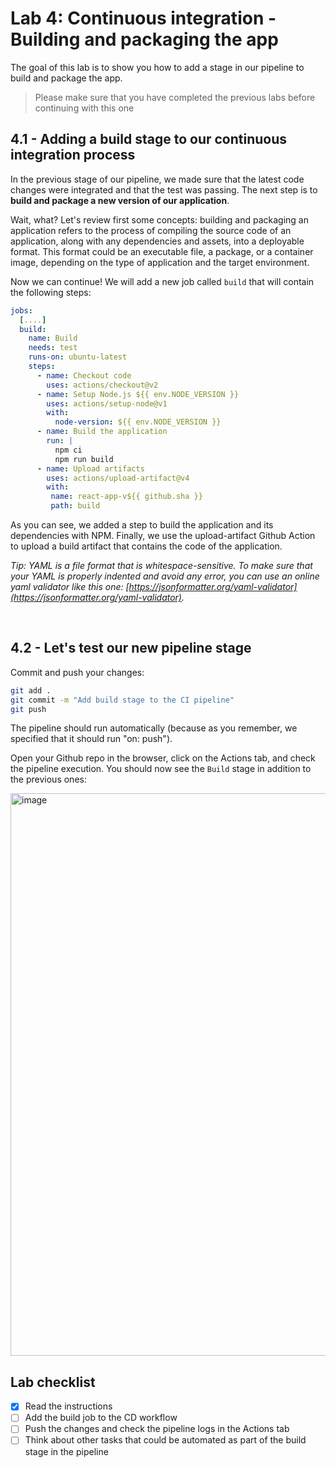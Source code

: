 # Lab 4: Continuous integration - Building and packaging the app

The goal of this lab is to show you how to add a stage in our pipeline to build and package the app.

> Please make sure that you have completed the previous labs before continuing with this one


## 4.1 - Adding a build stage to our continuous integration process

In the previous stage of our pipeline, we made sure that the latest code changes were integrated and that the test was passing. The next step is to **build and package a new version of our application**.    

Wait, what? Let's review first some concepts: building and packaging an application refers to the process of compiling the source code of an application, along with any dependencies and assets, into a deployable format. This format could be an executable file, a package, or a container image, depending on the type of application and the target environment.

Now we can continue! We will add a new job called `build` that will contain the following steps:

```yaml
jobs:
  [....]
  build:
    name: Build
    needs: test
    runs-on: ubuntu-latest
    steps:
      - name: Checkout code
        uses: actions/checkout@v2
      - name: Setup Node.js ${{ env.NODE_VERSION }}
        uses: actions/setup-node@v1
        with:
          node-version: ${{ env.NODE_VERSION }}
      - name: Build the application
        run: |
          npm ci
          npm run build
      - name: Upload artifacts
        uses: actions/upload-artifact@v4
        with:
         name: react-app-v${{ github.sha }}
         path: build
```

As you can see, we added a step to build the application and its dependencies with NPM. Finally, we use the upload-artifact Github Action to upload a build artifact that contains the code of the application.

*Tip: YAML is a file format that is whitespace-sensitive. To make sure that your YAML is properly indented and avoid any error, you can use an online yaml validator like this one: [https://jsonformatter.org/yaml-validator](https://jsonformatter.org/yaml-validator).*

&nbsp; 

## 4.2 - Let's test our new pipeline stage

Commit and push your changes: 

```bash
git add .
git commit -m "Add build stage to the CI pipeline"
git push
```

The pipeline should run automatically (because as you remember, we specified that it should run "on: push").       

Open your Github repo in the browser, click on the Actions tab, and check the pipeline execution. You should now see the `Build` stage in addition to the previous ones:

<img width="900" alt="image" src="https://github.com/caprosset/github-actions-repository/assets/12846321/7cc0068c-15d5-4c5e-8aa5-1030ad5f2671">


## Lab checklist

- [x] Read the instructions
- [ ] Add the build job to the CD workflow
- [ ] Push the changes and check the pipeline logs in the Actions tab
- [ ] Think about other tasks that could be automated as part of the build stage in the pipeline
